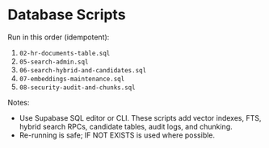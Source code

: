 # Database Scripts

Run in this order (idempotent):

1. `02-hr-documents-table.sql`
2. `05-search-admin.sql`
3. `06-search-hybrid-and-candidates.sql`
4. `07-embeddings-maintenance.sql`
5. `08-security-audit-and-chunks.sql`

Notes:
- Use Supabase SQL editor or CLI. These scripts add vector indexes, FTS, hybrid search RPCs, candidate tables, audit logs, and chunking.
- Re-running is safe; IF NOT EXISTS is used where possible.
